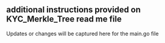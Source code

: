 ## additional instructions provided on KYC_Merkle_Tree read me file

Updates or changes will be captured here for the main.go file
